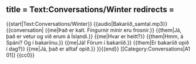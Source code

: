 title = Text:Conversations/Winter
redirects =
---

{{start|Text:Conversations/Winter}}
{{audio|Bakaríið_samtal.mp3}}
{{conversation|
{{me|Það er kalt. Fingurnir mínir eru frosnir.}}
{{them|Já, það er vetur og við erum á Íslandi.}}
{{me|Hvar er heitt?}}
{{them|Hmm, á Spáni? Og í bakaríinu.}}
{{me|Já! Förum í bakaríið.}}
{{them|Er bakaríið opið í dag?}}
{{me|Já, það er alltaf opið.}}
}}{{end}}<noinclude>
[[Category:Conversations|A1 01]]
</noinclude>
<noinclude>{{cc0}}</noinclude>